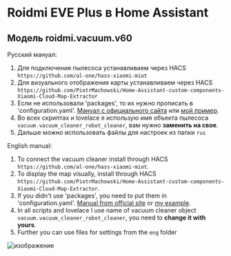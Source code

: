 # Roidmi EVE Plus в Home Assistant
## Модель roidmi.vacuum.v60
Русский мануал:
1. Для подключения пылесоса устанавливаем через HACS `https://github.com/al-one/hass-xiaomi-miot`
2. Для визуального отображения карты устанавливаем через HACS `https://github.com/PiotrMachowski/Home-Assistant-custom-components-Xiaomi-Cloud-Map-Extractor`
3. Если не использовали 'packages', то их нужно прописать в 'configuration.yaml'. [Мануал с официального сайта](https://www.home-assistant.io/docs/configuration/packages/) или [мой пример](https://github.com/poisondima/Roidmi-EVE-Plus/issues/3#issuecomment-1030576544).
4. Во всех скриптах и lovelace я использую имя объекта пылесоса `vacuum.vacuum_cleaner_robot_cleaner`, вам нужно **заменить на свое**. 
5. Дальше можно использовать файлы для настроек из папки `rus`


English manual:
1. To connect the vacuum cleaner install through HACS `https://github.com/al-one/hass-xiaomi-miot`.
2. To display the map visually, install through HACS `https://github.com/PiotrMachowski/Home-Assistant-custom-components-Xiaomi-Cloud-Map-Extractor`.
3. If you didn't use 'packages', you need to put them in 'configuration.yaml'. [Manual from official site](https://www.home-assistant.io/docs/configuration/packages/) or [my example](https://github.com/poisondima/Roidmi-EVE-Plus/issues/3#issuecomment-1030576544).
4. In all scripts and lovelace I use name of vacuum cleaner object `vacuum.vacuum_cleaner_robot_cleaner`, you need to **change it with yours**. 
5. Further you can use files for settings from the `eng` folder

![изображение](https://user-images.githubusercontent.com/39500249/152647370-aa2680e8-c595-42ad-9b83-60ca72444327.png)

